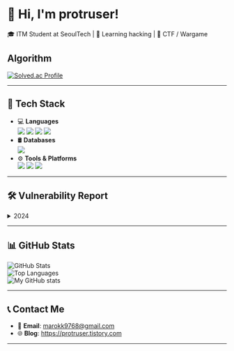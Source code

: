 # 👋 Hi, I'm protruser!

🎓 ITM Student at SeoulTech | 🌱 Learning hacking | 🚀 CTF / Wargame


## Algorithm
[![Solved.ac Profile](http://mazassumnida.wtf/api/v2/generate_badge?boj=protruser)](https://solved.ac/protruser/)

---

## 🧰 Tech Stack

- 💻 **Languages** <br>
  <img src="https://img.shields.io/badge/-Python-3776AB?style=flat&logo=Python&logoColor=white"/>
  <img src="https://img.shields.io/badge/-Javascript-F7DF1E?style=flat&logo=Javascript&logoColor=white">
  <img src="https://img.shields.io/badge/-C-A8B9CC?style=flat&logo=C&logoColor=white">
  <img src="https://img.shields.io/badge/-PHP-777BB4?style=flat&logo=PHP&logoColor=white"/>
- 🛢️ **Databases** <br>
  <img src="https://img.shields.io/badge/-MySQL-4479A1?style=flat&logo=MySQL&logoColor=white">
- ⚙️ **Tools & Platforms** <br>
  <img src="https://img.shields.io/badge/-Docker-2496ED?style=flat&logo=Docker&logoColor=white">
  <img src="https://img.shields.io/badge/-Burp Suite-FF6633?style=flat&logo=Burp Suite&logoColor=white">
  <img src="https://img.shields.io/badge/-Wireshark-1679A7?style=flat&logo=Wireshark&logoColor=white">

<!--
---

## 🛠️ Projects

### 📊 [Project 1: tic-tac-toe Game][(https://github.com/protruser/react-tictactoe-deploy)](https://github.com/protruser/react-tictactoe-deploy)
- **Tech Stack**: React, Javascript
- **Summary**: You can easily play tictactoe game!
-->
<!--
### 🕹️ [Project 2: Game Development Project](https://github.com/yourusername/project2)
- **Tech Stack**: Pygame, Python  
- **Summary**: A simple avoider game built with Pygame.
-->
---
## 🛠️ Vulnerability Report

<details>
  <summary>2024</summary>
  
  - [Business Process Management Course Practice Site](https://protruser.tistory.com/62) - Directory Indexing

</details>





---

## 📊 GitHub Stats

![GitHub Stats](https://github-readme-stats.vercel.app/api?username=protruser&show_icons=true&theme=radical)  
![Top Languages](https://github-readme-stats.vercel.app/api/top-langs/?username=protruser&layout=compact&theme=radical)  
![My GitHub stats](https://github-readme-stats.vercel.app/api?username=protruser&show_icons=true&theme=transparent)

---

## 📞 Contact Me

- 📧 **Email**: marokk9768@gmail.com
- 🌐 **Blog**: https://protruser.tistory.com

---
